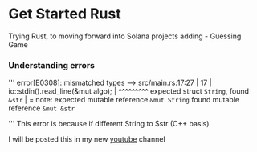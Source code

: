 # Get Started Rust
Trying Rust, to moving forward into Solana projects
adding - Guessing Game


### Understanding errors
'''
error[E0308]: mismatched types
  --> src/main.rs:17:27
   |
17 |     io::stdin().read_line(&mut algo);
   |                           ^^^^^^^^^ expected struct `String`, found `&str`
   |
   = note: expected mutable reference `&mut String`
              found mutable reference `&mut &str`

'''
This error is because if different String to $str (C++ basis)
 
 I will be posted this in my new [youtube](https://youtu.be/ho_WaC26AqQ) channel
 

